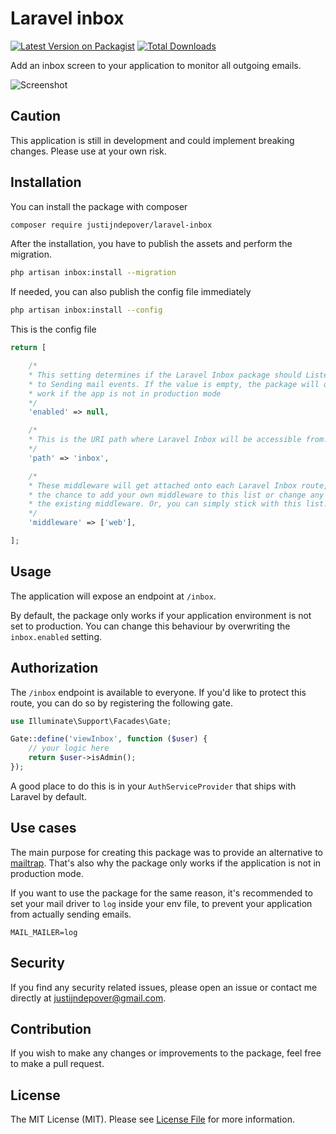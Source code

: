 # Laravel inbox

[![Latest Version on Packagist](https://img.shields.io/packagist/v/justijndepover/laravel-inbox.svg?style=flat-square)](https://packagist.org/packages/justijndepover/laravel-inbox)
[![Total Downloads](https://img.shields.io/packagist/dt/justijndepover/laravel-inbox.svg?style=flat-square)](https://packagist.org/packages/justijndepover/laravel-inbox)

Add an inbox screen to your application to monitor all outgoing emails.

![Screenshot](https://raw.githubusercontent.com/justijndepover/laravel-inbox/master/docs/screenshot.png)

## Caution
This application is still in development and could implement breaking changes. Please use at your own risk.

## Installation
You can install the package with composer
```sh
composer require justijndepover/laravel-inbox
```

After the installation, you have to publish the assets and perform the migration.
```sh
php artisan inbox:install --migration
```

If needed, you can also publish the config file immediately
```sh
php artisan inbox:install --config
```

This is the config file
```php
return [

    /*
    * This setting determines if the Laravel Inbox package should Listen
    * to Sending mail events. If the value is empty, the package will only
    * work if the app is not in production mode
    */
    'enabled' => null,

    /*
    * This is the URI path where Laravel Inbox will be accessible from.
    */
    'path' => 'inbox',

    /*
    * These middleware will get attached onto each Laravel Inbox route, giving you
    * the chance to add your own middleware to this list or change any of
    * the existing middleware. Or, you can simply stick with this list.
    */
    'middleware' => ['web'],

];
```

## Usage
The application will expose an endpoint at `/inbox`.

By default, the package only works if your application environment is not set to production. You can change this behaviour by overwriting the `inbox.enabled` setting.

## Authorization
The `/inbox` endpoint is available to everyone. If you'd like to protect this route, you can do so by registering the following gate.

```php
use Illuminate\Support\Facades\Gate;

Gate::define('viewInbox', function ($user) {
    // your logic here
    return $user->isAdmin();
});
```

A good place to do this is in your `AuthServiceProvider` that ships with Laravel by default.

## Use cases
The main purpose for creating this package was to provide an alternative to [mailtrap](https://mailtrap.io). That's also why the package only works if the application is not in production mode.

If you want to use the package for the same reason, it's recommended to set your mail driver to `log` inside your env file, to prevent your application from actually sending emails.
```
MAIL_MAILER=log
```

## Security
If you find any security related issues, please open an issue or contact me directly at [justijndepover@gmail.com](justijndepover@gmail.com).

## Contribution
If you wish to make any changes or improvements to the package, feel free to make a pull request.

## License
The MIT License (MIT). Please see [License File](LICENSE.md) for more information.